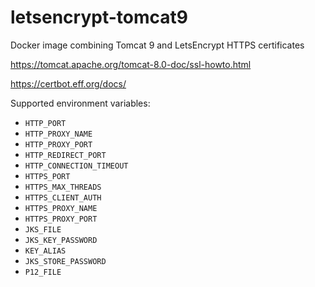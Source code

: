 # letsencrypt-tomcat9
Docker image combining Tomcat 9 and LetsEncrypt HTTPS certificates

https://tomcat.apache.org/tomcat-8.0-doc/ssl-howto.html

https://certbot.eff.org/docs/

Supported environment variables:
* `HTTP_PORT`
* `HTTP_PROXY_NAME`
* `HTTP_PROXY_PORT`
* `HTTP_REDIRECT_PORT`
* `HTTP_CONNECTION_TIMEOUT`
* `HTTPS_PORT`
* `HTTPS_MAX_THREADS`
* `HTTPS_CLIENT_AUTH`
* `HTTPS_PROXY_NAME`
* `HTTPS_PROXY_PORT`
* `JKS_FILE`
* `JKS_KEY_PASSWORD`
* `KEY_ALIAS`
* `JKS_STORE_PASSWORD`
* `P12_FILE`
